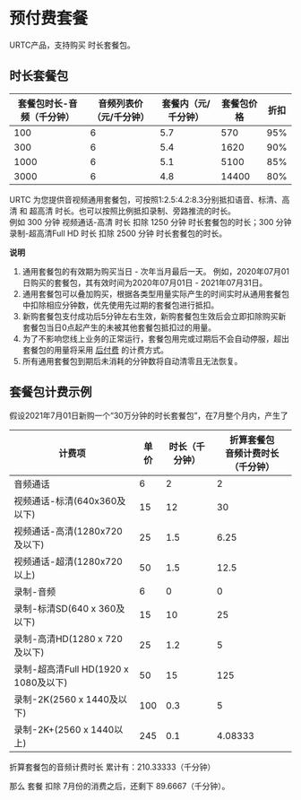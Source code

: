 # 预付费套餐

URTC产品，支持购买 时长套餐包。    

## 时长套餐包

|套餐包时长-音频（千分钟） | 音频列表价（元/千分钟） | 套餐内（元/千分钟） | 套餐包价格 | 折扣 |
| - | - | - | - | - |
|100|6|5.7|570|95%|
|300|6|5.4|1620|90%|
|1000|6|5.1|5100|85%|
|3000|6|4.8|14400|80%|

URTC 为您提供音视频通用套餐包，可按照1:2.5:4.2:8.3分别抵扣语音、标清、高清 和 超高清 时长。也可以按照比例抵扣录制、旁路推流的时长。         
例如 300 分钟 视频通话-高清 时长 扣除 1250 分钟 时长套餐包的时长；300 分钟 录制-超高清Full HD 时长 扣除 2500 分钟 时长套餐包的时长。    

**说明**  

1. 通用套餐包的有效期为购买当日 - 次年当月最后一天。
例如，2020年07月01日购买的套餐包，其有效时间为2020年07月01日 - 2021年07月31日。
2. 通用套餐包可以叠加购买，根据各类型用量实际产生的时间实时从通用套餐包中扣除相应分钟数，优先使用先过期的套餐包进行抵扣。
3. 新购套餐包支付成功后5分钟左右生效，新购套餐包生效后会立即扣除购买新套餐包当日0点起产生的未被其他套餐包抵扣过的用量。
4. 为了不影响您线上业务的正常运行，套餐包用完或过期后不会自动停服，超出套餐包的用量将采用 [后付费](urtc/price/index) 的计费方式。
5. 所有通用套餐包到期后未消耗的分钟数将自动清零且无法恢复。

## 套餐包计费示例

假设2021年7月01日新购一个“30万分钟的时长套餐包”，在7月整个月内，产生了

计费项	|单价|时长（千分钟）| 折算套餐包<br>音频计费时长（千分钟）
|- | -| -| -|
音频通话	|6|2 |2
视频通话-标清(640x360及以下)	|15|12|30
视频通话-高清(1280x720及以下)	|25|1.5|6.25
视频通话-超清(1280x720以上)	|50|1.5|12.5
录制-音频	|6|0|0
录制-标清SD(640 x 360及以下) 	|15|10|25
录制-高清HD(1280 x 720及以下) 	|25|1.2|5
录制-超高清Full HD(1920 x 1080及以下) 	|50|15|125
录制-2K(2560 x 1440及以下) 	|100|0.3|5
录制-2K+(2560 x 1440以上) 	|245|0.1|4.08333

折算套餐包的音频计费时长 累计有：210.33333（千分钟）

那么 套餐 扣除 7月份的消费之后，还剩下 89.6667（千分钟）。
